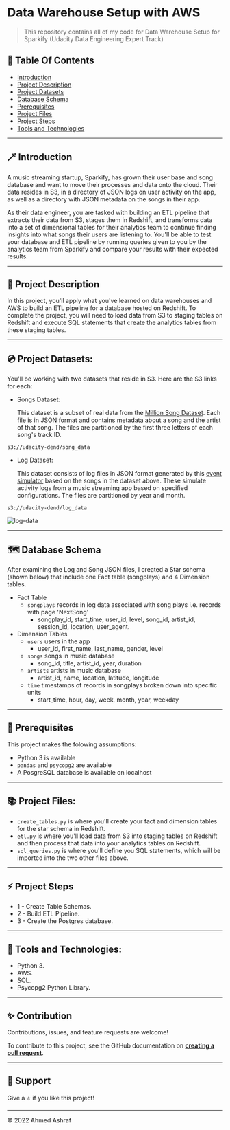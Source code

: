 # Data Warehouse Setup with AWS
> This repository contains all of my code for Data Warehouse Setup for Sparkify (Udacity Data Engineering Expert Track)

## 📕 Table Of Contents
* [Introduction](#-introduction)
* [Project Description](#-project-description)
* [Project Datasets](#-project-datasets)
* [Database Schema](#-database-schema)
* [Prerequisites](#-prerequisites)
* [Project Files](#-project-files)
* [Project Steps](#-project-steps)
* [Tools and Technologies](#-tools-and-technologies) 
---

## 🪄 Introduction
A music streaming startup, Sparkify, has grown their user base and song database and want to move their processes and data onto the cloud. Their data resides in S3, in a directory of JSON logs on user activity on the app, as well as a directory with JSON metadata on the songs in their app.

As their data engineer, you are tasked with building an ETL pipeline that extracts their data from S3, stages them in Redshift, and transforms data into a set of dimensional tables for their analytics team to continue finding insights into what songs their users are listening to. You'll be able to test your database and ETL pipeline by running queries given to you by the analytics team from Sparkify and compare your results with their expected results.

---

## 📝 Project Description

In this project, you'll apply what you've learned on data warehouses and AWS to build an ETL pipeline for a database hosted on Redshift. To complete the project, you will need to load data from S3 to staging tables on Redshift and execute SQL statements that create the analytics tables from these staging tables.

---

## 💿 Project Datasets:

You'll be working with two datasets that reside in S3. Here are the S3 links for each:

- Songs Dataset:

  This dataset is a subset of real data from the [Million Song Dataset](http://millionsongdataset.com/). Each file is in JSON format and contains metadata about a song and the artist of that song. The files are partitioned by the first three letters of each song's track ID.

```
s3://udacity-dend/song_data
```
- Log Dataset:

  This dataset consists of log files in JSON format generated by this [event simulator](https://github.com/Interana/eventsim) based on the songs in the dataset above. These simulate activity logs from a music streaming app based on specified configurations. The files are partitioned by year and month.

```
s3://udacity-dend/log_data
```

![log-data](https://user-images.githubusercontent.com/46838441/191114096-960d74b7-2745-4006-bef7-b5f616e1113f.png)

---

## 🗺️ Database Schema

After examining the Log and Song JSON files, I created a Star schema (shown below) that include one Fact table (songplays) and 4 Dimension tables.

- Fact Table
  - ```songplays``` records in log data associated with song plays i.e. records with page 'NextSong'
    - songplay_id, start_time, user_id, level, song_id, artist_id, session_id, location, user_agent.
- Dimension Tables
  - ```users``` users in the app
    - user_id, first_name, last_name, gender, level
  - ```songs``` songs in music database
    - song_id, title, artist_id, year, duration
  - ```artists``` artists in music database
    - artist_id, name, location, latitude, longitude
  - ```time``` timestamps of records in songplays broken down into specific units
    - start_time, hour, day, week, month, year, weekday

---

## 🚧 Prerequisites

This project makes the folowing assumptions:

* Python 3 is available
* `pandas` and `psycopg2` are available
* A PosgreSQL database is available on localhost

---

## 📚 Project Files:

- ```create_tables.py``` is where you'll create your fact and dimension tables for the star schema in Redshift.
- ```etl.py``` is where you'll load data from S3 into staging tables on Redshift and then process that data into your analytics tables on Redshift.
- ```sql_queries.py``` is where you'll define you SQL statements, which will be imported into the two other files above.

---

## ⚡ Project Steps

- 1 - Create Table Schemas.
- 2 - Build ETL Pipeline.
- 3 - Create the Postgres database.
---
## 🔧 Tools and Technologies:
- Python 3.
- AWS.
- SQL.
- Psycopg2 Python Library.


---
## ✨ Contribution

Contributions, issues, and feature requests are welcome!

To contribute to this project, see the GitHub documentation on **[creating a pull request](https://help.github.com/en/github/collaborating-with-issues-and-pull-requests/creating-a-pull-request)**.

---

## 👏 Support

Give a ⭐️ if you like this project!
___________________________________

<p>&copy; 2022 Ahmed Ashraf</p>